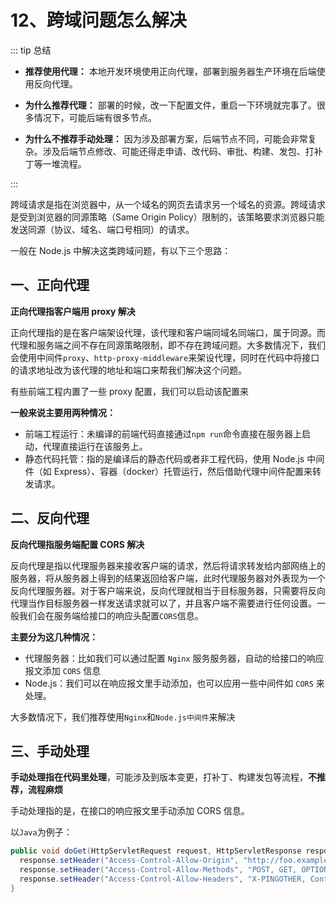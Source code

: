 # 12、跨域问题怎么解决

::: tip 总结

- **推荐使用代理：** 本地开发环境使用正向代理，部署到服务器生产环境在后端使用反向代理。

- **为什么推荐代理：** 部署的时候，改一下配置文件，重启一下环境就完事了。很多情况下，可能后端有很多节点。

- **为什么不推荐手动处理：** 因为涉及部署方案，后端节点不同，可能会非常复杂。涉及后端节点修改、可能还得走申请、改代码、审批、构建、发包、打补丁等一堆流程。

:::

跨域请求是指在浏览器中，从一个域名的网页去请求另一个域名的资源。跨域请求是受到浏览器的同源策略（Same Origin Policy）限制的，该策略要求浏览器只能发送同源（协议、域名、端口号相同）的请求。

一般在 Node.js 中解决这类跨域问题，有以下三个思路：

## 一、正向代理

**正向代理指客户端用 proxy 解决**

正向代理指的是在客户端架设代理，该代理和客户端同域名同端口，属于同源。而代理和服务端之间不存在同源策略限制，即不存在跨域问题。大多数情况下，我们会使用中间件`proxy`、`http-proxy-middleware`来架设代理，同时在代码中将接口的请求地址改为该代理的地址和端口来帮我们解决这个问题。

有些前端工程内置了一些 proxy 配置，我们可以启动该配置来

**一般来说主要用两种情况：**

- 前端工程运行：未编译的前端代码直接通过`npm run`命令直接在服务器上启动，代理直接运行在该服务上。
- 静态代码托管：指的是编译后的静态代码或者非工程代码，使用 Node.js 中间件（如 Express）、容器（docker）托管运行，然后借助代理中间件配置来转发请求。

## 二、反向代理

**反向代理指服务端配置 CORS 解决**

反向代理是指以代理服务器来接收客户端的请求，然后将请求转发给内部网络上的服务器，将从服务器上得到的结果返回给客户端，此时代理服务器对外表现为一个反向代理服务器。对于客户端来说，反向代理就相当于目标服务器，只需要将反向代理当作目标服务器一样发送请求就可以了，并且客户端不需要进行任何设置。一般我们会在服务端给接口的响应头配置`CORS`信息。

**主要分为这几种情况：**

- 代理服务器：比如我们可以通过配置 `Nginx` 服务服务器，自动的给接口的响应报文添加 `CORS` 信息
- Node.js：我们可以在响应报文里手动添加，也可以应用一些中间件如 `CORS` 来处理。

大多数情况下，我们推荐使用`Nginx`和`Node.js中间件`来解决

## 三、手动处理

**手动处理指在代码里处理**，可能涉及到版本变更，打补丁、构建发包等流程，**不推荐，流程麻烦**

手动处理指的是，在接口的响应报文里手动添加 CORS 信息。

以`Java`为例子：

```java
public void doGet(HttpServletRequest request, HttpServletResponse response) throws ServletException, IOException {
  response.setHeader("Access-Control-Allow-Origin", "http://foo.example");
  response.setHeader("Access-Control-Allow-Methods", "POST, GET, OPTIONS");
  response.setHeader("Access-Control-Allow-Headers", "X-PINGOTHER, Content-Type");
}
```
